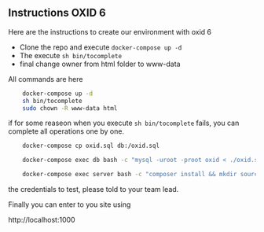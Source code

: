 Instructions OXID 6
-----

Here are the instructions to create our environment with oxid 6

* Clone the repo and execute `docker-compose up -d`
* The execute `sh bin/tocomplete`
* final change owner from html folder to www-data

All commands are here 

```sh
    docker-compose up -d
    sh bin/tocomplete
    sudo chown -R www-data html
```

if for some reaseon when you execute `sh bin/tocomplete` fails, you can complete all operations one by one.

```sh
    docker-compose cp oxid.sql db:/oxid.sql
```

```sh
    docker-compose exec db bash -c "mysql -uroot -proot oxid < ./oxid.sql"
```

```sh
    docker-compose exec server bash -c "composer install && mkdir source/tmp && chmod -R 777 source/tmp"
```

the credentials to test, please told to your team lead.

Finally you can enter to you site using

http://localhost:1000
